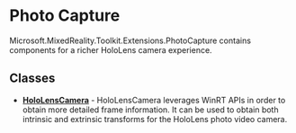 # Photo Capture

Microsoft.MixedReality.Toolkit.Extensions.PhotoCapture contains components for a richer HoloLens camera experience.

## Classes

* [**HoloLensCamera**](Scripts/HoloLensCamera.cs) - HoloLensCamera leverages WinRT APIs in order to obtain more detailed frame information. It can be used to obtain both intrinsic and extrinsic transforms for the HoloLens photo video camera.
